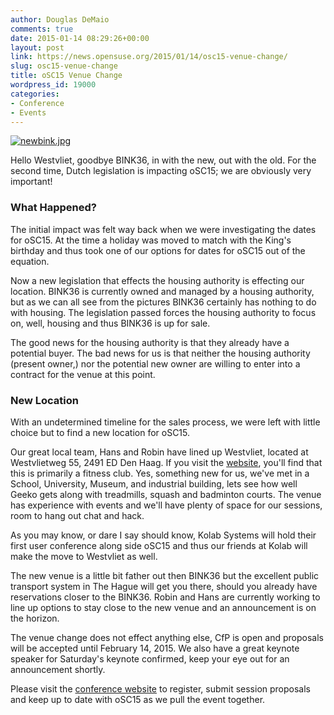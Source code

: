 ```yaml
---
author: Douglas DeMaio
comments: true
date: 2015-01-14 08:29:26+00:00
layout: post
link: https://news.opensuse.org/2015/01/14/osc15-venue-change/
slug: osc15-venue-change
title: oSC15 Venue Change
wordpress_id: 19000
categories:
- Conference
- Events
---
```


[![newbink.jpg](/wp-content/uploads/2015/01/newbink.jpg.png)](/wp-content/uploads/2015/01/newbink.jpg.png)

Hello Westvliet, goodbye BINK36, in with the new, out with the old. For the second time, Dutch legislation is impacting oSC15; we are obviously very important!


### What Happened?


The initial impact was felt way back when we were investigating the dates for oSC15. At the time a holiday was moved to match with the King's birthday and thus took one of our options for dates for oSC15 out of the equation.

Now a new legislation that effects the housing authority is effecting our location. BINK36 is currently owned and managed by a housing authority, but as we can all see from the pictures BINK36 certainly has nothing to do with housing. The legislation passed forces the housing authority to focus on, well, housing and thus BINK36 is up for sale.

The good news for the housing authority is that they already have a potential buyer. The bad news for us is that neither the housing authority (present owner,) nor the potential new owner are willing to enter into a contract for the venue at this point.


### New Location


<!-- more -->

With an undetermined timeline for the sales process, we were left with little choice but to find a new location for oSC15.

Our great local team, Hans and Robin have lined up Westvliet, located at Westvlietweg 55, 2491 ED Den Haag. If you visit the [website](http://www.westvliet.nl/en/), you'll find that this is primarily a fitness club. Yes, something new for us, we've met in a School, University, Museum, and industrial building, lets see how well Geeko gets along with treadmills, squash and badminton courts. The venue has experience with events and we'll have plenty of space for our sessions, room to hang out chat and hack.

As you may know, or dare I say should know, Kolab Systems will hold their first user conference along side oSC15 and thus our friends at Kolab will make the move to Westvliet as well.

The new venue is a little bit father out then BINK36 but the excellent public transport system in The Hague will get you there, should you already have reservations closer to the BINK36. Robin and Hans are currently working to line up options to stay close to the new venue and an announcement is on the horizon.

The venue change does not effect anything else, CfP is open and proposals will be accepted until February 14, 2015. We also have a great keynote speaker for Saturday's keynote confirmed, keep your eye out for an announcement shortly.

Please visit the [conference website](http://bit.ly/1yeBGg0) to register, submit session proposals and keep up to date with oSC15 as we pull the event together.

